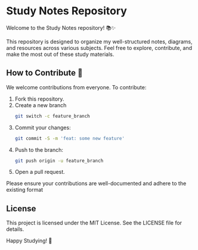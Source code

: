 
# Study Notes Repository

Welcome to the Study Notes repository! 📚✨

This repository is designed to organize my well-structured notes, diagrams, and resources across various subjects. Feel free to explore, contribute, and make the most out of these study materials.

## How to Contribute 🤝

We welcome contributions from everyone. To contribute:

1.  Fork this repository.
2.  Create a new branch
    ```bash
    git switch -c feature_branch
    ```
3.  Commit your changes:
    ```bash
    git commit -S -m 'feat: some new feature'
    ```
4.  Push to the branch:
    ```bash
    git push origin -u feature_branch
    ```
5.  Open a pull request.

Please ensure your contributions are well-documented and adhere to the existing format

## License 

This project is licensed under the MIT License. See the LICENSE file for details.

Happy Studying! 🎉
